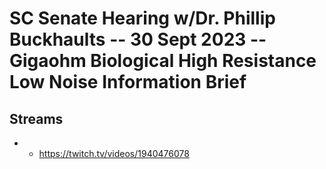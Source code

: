 # SC Senate Hearing w/Dr. Phillip Buckhaults -- 30 Sept 2023 -- Gigaohm Biological High Resistance Low Noise Information Brief

## Streams
- - https://twitch.tv/videos/1940476078


